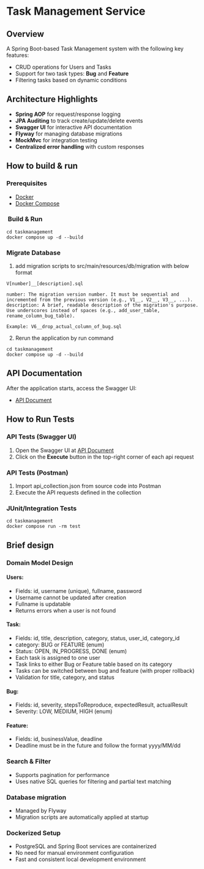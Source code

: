 # Task Management Service

## Overview

A Spring Boot-based Task Management system with the following key features:

- CRUD operations for Users and Tasks
- Support for two task types: **Bug** and **Feature**
- Filtering tasks based on dynamic conditions

## Architecture Highlights

- **Spring AOP** for request/response logging
- **JPA Auditing** to track create/update/delete events
- **Swagger UI** for interactive API documentation
- **Flyway** for managing database migrations
- **MockMvc** for integration testing
- **Centralized error handling** with custom responses

## How to build & run

### Prerequisites

- [Docker](https://www.docker.com/)
- [Docker Compose](https://docs.docker.com/compose/)

### ️ Build & Run

```
cd taskmanagement
docker compose up -d --build
```

### Migrate Database

1. add migration scripts to src/main/resources/db/migration with below format

```
V[number]__[description].sql

number: The migration version number. It must be sequential and incremented from the previous version (e.g., V1__, V2__, V3__, ...).
description: A brief, readable description of the migration's purpose. Use underscores instead of spaces (e.g., add_user_table, rename_column_bug_table).

Example: V6__drop_actual_column_of_bug.sql
```

2. Rerun the application by run command

```
cd taskmanagement
docker compose up -d --build
```

## API Documentation

After the application starts, access the Swagger UI:
- [API Document](http://localhost:8080/swagger-ui/index.html)

## How to Run Tests

### API Tests (Swagger UI)

1. Open the Swagger UI at [API Document](http://localhost:8080/swagger-ui/index.html)
2. Click on the **Execute** button in the top-right corner of each api request

### API Tests (Postman)

1. Import api_collection.json from source code into Postman
2. Execute the API requests defined in the collection

### JUnit/Integration Tests

```
cd taskmanagement
docker compose run -rm test
```

## Brief design

### Domain Model Design

#### Users:
- Fields: id, username (unique), fullname, password
- Username cannot be updated after creation
- Fullname is updatable
- Returns errors when a user is not found

#### Task:
- Fields: id, title, description, category, status, user_id, category_id
- category: BUG or FEATURE (enum)
- Status: OPEN, IN_PROGRESS, DONE (enum)
- Each task is assigned to one user
- Task links to either Bug or Feature table based on its category
- Tasks can be switched between bug and feature (with proper rollback)
- Validation for title, category, and status

#### Bug:
- Fields: id, severity, stepsToReproduce, expectedResult, actualResult
- Severity: LOW, MEDIUM, HIGH (enum)

#### Feature:
- Fields: id, businessValue, deadline
- Deadline must be in the future and follow the format yyyy/MM/dd

### Search & Filter
- Supports pagination for performance
- Uses native SQL queries for filtering and partial text matching

### Database migration
- Managed by Flyway
- Migration scripts are automatically applied at startup

### Dockerized Setup
- PostgreSQL and Spring Boot services are containerized
- No need for manual environment configuration
- Fast and consistent local development environment
